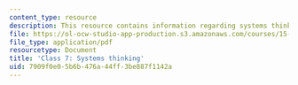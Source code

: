 ```yaml
---
content_type: resource
description: This resource contains information regarding systems thinking.
file: https://ol-ocw-studio-app-production.s3.amazonaws.com/courses/15-232-business-model-innovation-global-health-in-frontier-markets-fall-2013/7909f0e05b6b476a44ff3be887f1142a_MIT15_232F13_Class7.pdf
file_type: application/pdf
resourcetype: Document
title: 'Class 7: Systems thinking'
uid: 7909f0e0-5b6b-476a-44ff-3be887f1142a
---
```

